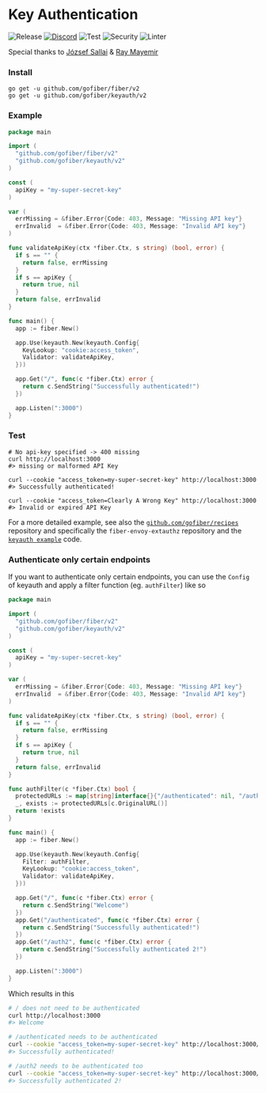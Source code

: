 # Key Authentication

![Release](https://img.shields.io/github/release/gofiber/keyauth.svg)
[![Discord](https://img.shields.io/badge/discord-join%20channel-7289DA)](https://gofiber.io/discord)
![Test](https://github.com/gofiber/keyauth/workflows/Test/badge.svg)
![Security](https://github.com/gofiber/keyauth/workflows/Security/badge.svg)
![Linter](https://github.com/gofiber/keyauth/workflows/Linter/badge.svg)

Special thanks to [József Sallai](https://github.com/jozsefsallai) & [Ray Mayemir](https://github.com/raymayemir)

### Install
```
go get -u github.com/gofiber/fiber/v2
go get -u github.com/gofiber/keyauth/v2
```
### Example
```go
package main

import (
  "github.com/gofiber/fiber/v2"
  "github.com/gofiber/keyauth/v2"
)

const (
  apiKey = "my-super-secret-key"
)

var (
  errMissing = &fiber.Error{Code: 403, Message: "Missing API key"}
  errInvalid  = &fiber.Error{Code: 403, Message: "Invalid API key"}
)

func validateApiKey(ctx *fiber.Ctx, s string) (bool, error) {
  if s == "" {
    return false, errMissing
  }
  if s == apiKey {
    return true, nil
  }
  return false, errInvalid
}

func main() {
  app := fiber.New()

  app.Use(keyauth.New(keyauth.Config{
    KeyLookup: "cookie:access_token",
    Validator: validateApiKey,
  }))

  app.Get("/", func(c *fiber.Ctx) error {
    return c.SendString("Successfully authenticated!")
  })

  app.Listen(":3000")
}
```

### Test
```curl
# No api-key specified -> 400 missing 
curl http://localhost:3000
#> missing or malformed API Key

curl --cookie "access_token=my-super-secret-key" http://localhost:3000
#> Successfully authenticated!

curl --cookie "access_token=Clearly A Wrong Key" http://localhost:3000
#> Invalid or expired API Key
```

For a more detailed example, see also the [`github.com/gofiber/recipes`](https://github.com/gofiber/recipes) repository and specifically the `fiber-envoy-extauthz` repository and the [`keyauth example`](https://github.com/gofiber/recipes/blob/master/fiber-envoy-extauthz/authz/main.go) code.


### Authenticate only certain endpoints

If you want to authenticate only certain endpoints, you can use the `Config` of keyauth and apply a filter function (eg. `authFilter`) like so

```go
package main

import (
  "github.com/gofiber/fiber/v2"
  "github.com/gofiber/keyauth/v2"
)

const (
  apiKey = "my-super-secret-key"
)

var (
  errMissing = &fiber.Error{Code: 403, Message: "Missing API key"}
  errInvalid  = &fiber.Error{Code: 403, Message: "Invalid API key"}
)

func validateApiKey(ctx *fiber.Ctx, s string) (bool, error) {
  if s == "" {
    return false, errMissing
  }
  if s == apiKey {
    return true, nil
  }
  return false, errInvalid
}

func authFilter(c *fiber.Ctx) bool {
  protectedURLs := map[string]interface{}{"/authenticated": nil, "/auth2": nil}
  _, exists := protectedURLs[c.OriginalURL()]
  return !exists
}

func main() {
  app := fiber.New()

  app.Use(keyauth.New(keyauth.Config{
	Filter: authFilter,
    KeyLookup: "cookie:access_token",
    Validator: validateApiKey,
  }))

  app.Get("/", func(c *fiber.Ctx) error {
    return c.SendString("Welcome")
  })
  app.Get("/authenticated", func(c *fiber.Ctx) error {
    return c.SendString("Successfully authenticated!")
  })
  app.Get("/auth2", func(c *fiber.Ctx) error {
    return c.SendString("Successfully authenticated 2!")
  })

  app.Listen(":3000")
}
```

Which results in this

```bash
# / does not need to be authenticated
curl http://localhost:3000
#> Welcome

# /authenticated needs to be authenticated
curl --cookie "access_token=my-super-secret-key" http://localhost:3000/authenticated
#> Successfully authenticated!

# /auth2 needs to be authenticated too
curl --cookie "access_token=my-super-secret-key" http://localhost:3000/auth2
#> Successfully authenticated 2!
```
